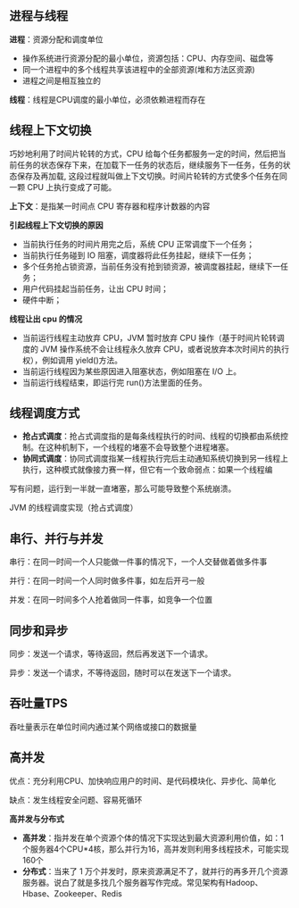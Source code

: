 



## 进程与线程

**进程**：资源分配和调度单位

* 操作系统进行资源分配的最小单位，资源包括：CPU、内存空间、磁盘等
* 同一个进程中的多个线程共享该进程中的全部资源(堆和方法区资源)
* 进程之间是相互独立的

**线程**：线程是CPU调度的最小单位，必须依赖进程而存在



## 线程上下文切换

巧妙地利用了时间片轮转的方式，CPU 给每个任务都服务一定的时间，然后把当前任务的状态保存下来，在加载下一任务的状态后，继续服务下一任务，任务的状态保存及再加载, 这段过程就叫做上下文切换。时间片轮转的方式使多个任务在同一颗 CPU 上执行变成了可能。

**上下文**：是指某一时间点 CPU 寄存器和程序计数器的内容



**引起线程上下文切换的原因**

* 当前执行任务的时间片用完之后，系统 CPU 正常调度下一个任务；
* 当前执行任务碰到 IO 阻塞，调度器将此任务挂起，继续下一任务；
* 多个任务抢占锁资源，当前任务没有抢到锁资源，被调度器挂起，继续下一任务；
* 用户代码挂起当前任务，让出 CPU 时间；
*  硬件中断；



**线程让出 cpu 的情况**

* 当前运行线程主动放弃 CPU，JVM 暂时放弃 CPU 操作（基于时间片轮转调度的 JVM 操作系统不会让线程永久放弃 CPU，或者说放弃本次时间片的执行权），例如调用 yield()方法。
* 当前运行线程因为某些原因进入阻塞状态，例如阻塞在 I/O 上。
* 当前运行线程结束，即运行完 run()方法里面的任务。



## 线程调度方式

* **抢占式调度**：抢占式调度指的是每条线程执行的时间、线程的切换都由系统控制。在这种机制下，一个线程的堵塞不会导致整个进程堵塞。
* **协同式调度**：协同式调度指某一线程执行完后主动通知系统切换到另一线程上执行，这种模式就像接力赛一样，但它有一个致命弱点：如果一个线程编

写有问题，运行到一半就一直堵塞，那么可能导致整个系统崩溃。

JVM 的线程调度实现（抢占式调度）

## 串行、并行与并发

串行：在同一时间一个人只能做一件事的情况下，一个人交替做着做多件事

并行：在同一时间一个人同时做多件事，如左后开弓一般

并发：在同一时间多个人抢着做同一件事，如竞争一个位置

## 同步和异步

同步：发送一个请求，等待返回，然后再发送下一个请求。

异步：发送一个请求，不等待返回，随时可以在发送下一个请求。

## 吞吐量TPS

吞吐量表示在单位时间内通过某个网络或接口的数据量 

## 高并发

优点：充分利用CPU、加快响应用户的时间、是代码模块化、异步化、简单化

缺点：发生线程安全问题、容易死循环

**高并发与分布式**

* **高并发**：指并发在单个资源个体的情况下实现达到最大资源利用价值，如：1个服务器4个CPU*4核，那么并行为16，高并发则利用多线程技术，可能实现160个
* **分布式**：当来了 1 万个并发时，原来资源满足不了，就并行的再多开几个资源服务器。说白了就是多找几个服务器写作完成。常见架构有Hadoop、Hbase、Zookeeper、Redis
